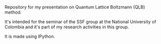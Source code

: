 Repository for my presentation on Quantum Lattice Boltzmann (QLB) method.

It's intended for the seminar of the SSF group at the National University
of Colombia and it's part of my research activities in this group.

It is made using IPython.
